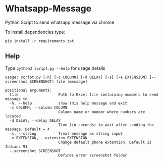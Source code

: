 # Whatsapp-Message
Python Script to send whatsapp message via chrome

To install dependencies type:

`pip install -r requirements.txt`
## Help
Type `python3 script.py --help` for usage details

```
usage: script.py [-h] [-c COLUMN] [-d DELAY] [-s] [-e EXTENSION] [--screenshot SCREENSHOT] file [message]

positional arguments:
  file                  Path to Excel file containing numbers to send message to
  -h, --help            show this help message and exit
  -c COLUMN, --column COLUMN
                        Column name or number where numbers are located
  -d DELAY, --delay DELAY
                        Time (in seconds) to wait after sending the message. Default = 4
  -s, --string          Treat message as string input
  -e EXTENSION, --extension EXTENSION
                        Change default phone extention. Default is Indian: 91
  --screenshot SCREENSHOT
                        Defines error screenshot folder
```
